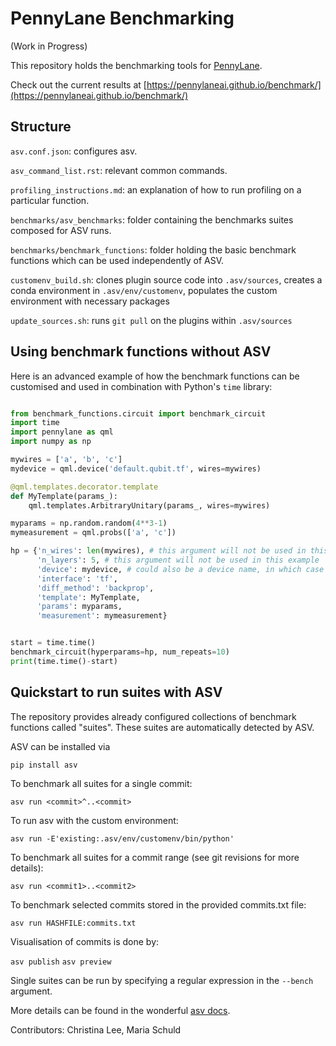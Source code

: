 # PennyLane Benchmarking

(Work in Progress)

This repository holds the benchmarking tools for [PennyLane](https://github.com/PennyLaneAI/pennylane).

Check out the current results at [https://pennylaneai.github.io/benchmark/](https://pennylaneai.github.io/benchmark/)

## Structure

`asv.conf.json`: configures asv.

`asv_command_list.rst`: relevant common commands.

`profiling_instructions.md`: an explanation of how to run profiling on a particular function.

`benchmarks/asv_benchmarks`: folder containing the benchmarks suites composed for ASV runs.

`benchmarks/benchmark_functions`: folder holding the basic benchmark functions which can be used independently of ASV.

`customenv_build.sh`: clones plugin source code into `.asv/sources`, creates a conda environment in `.asv/env/customenv`, populates the custom environment with necessary packages

`update_sources.sh`: runs `git pull` on the plugins within `.asv/sources`

## Using benchmark functions without ASV

Here is an advanced example of how the benchmark functions can be customised and used in combination with 
Python's `time` library:

``` python

from benchmark_functions.circuit import benchmark_circuit
import time
import pennylane as qml
import numpy as np

mywires = ['a', 'b', 'c']
mydevice = qml.device('default.qubit.tf', wires=mywires)

@qml.templates.decorator.template
def MyTemplate(params_):
    qml.templates.ArbitraryUnitary(params_, wires=mywires)

myparams = np.random.random(4**3-1)
mymeasurement = qml.probs(['a', 'c'])

hp = {'n_wires': len(mywires), # this argument will not be used in this example
      'n_layers': 5, # this argument will not be used in this example
      'device': mydevice, # could also be a device name, in which case the wires are inferred from 'n_wires'
      'interface': 'tf',
      'diff_method': 'backprop',
      'template': MyTemplate,
      'params': myparams,
      'measurement': mymeasurement}


start = time.time()
benchmark_circuit(hyperparams=hp, num_repeats=10)
print(time.time()-start)

```

## Quickstart to run suites with ASV

The repository provides already configured collections of benchmark functions called "suites". These 
suites are automatically detected by ASV.

ASV can be installed via

`pip install asv `

To benchmark all suites for a single commit:

`asv run <commit>^..<commit>`

To run asv with the custom environment:

`asv run -E'existing:.asv/env/customenv/bin/python'`
  
To benchmark all suites for a commit range (see git revisions for more details):

`asv run <commit1>..<commit2>`
  
To benchmark selected commits stored in the provided commits.txt file:

`asv run HASHFILE:commits.txt`

Visualisation of commits is done by:

`asv publish`
`asv preview`

Single suites can be run by specifying a regular expression in the ``--bench`` argument.

More details can be found in the wonderful [asv docs](https://asv.readthedocs.io/en/stable/).

Contributors:
Christina Lee, Maria Schuld
